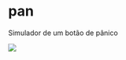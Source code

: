 # pan
Simulador de um botão de pânico

![](![image](https://github.com/user-attachments/assets/5c81ed1d-c7fc-4032-8141-d11179751c7d)
)
